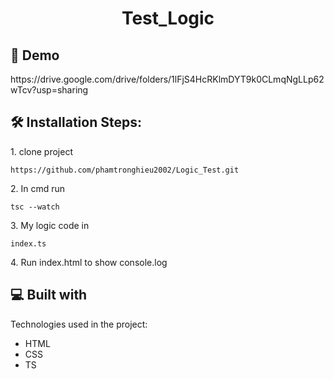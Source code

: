 <h1 align="center" id="title">Test_Logic</h1>

<h2>🚀 Demo </h2>
https://drive.google.com/drive/folders/1lFjS4HcRKlmDYT9k0CLmqNgLLp62wTcv?usp=sharing
<h2>🛠️ Installation Steps:</h2>

<p>1. clone project</p>

```
https://github.com/phamtronghieu2002/Logic_Test.git
```

<p>2. In cmd run</p>

```
tsc --watch
```

<p>3. My logic code in</p>

```
index.ts
```

<p>4. Run index.html to show console.log</p>

  
  
<h2>💻 Built with</h2>

Technologies used in the project:

*   HTML
*   CSS
*   TS

